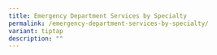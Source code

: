 ```yaml
---
title: Emergency Department Services by Specialty
permalink: /emergency-department-services-by-specialty/
variant: tiptap
description: ""
---
```

